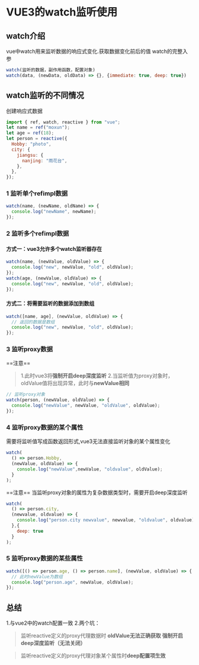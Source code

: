# VUE3的watch监听使用
## watch介绍
vue中watch用来监听数据的响应式变化.获取数据变化前后的值
watch的完整入参
```javascript
watch(监听的数据，副作用函数，配置对象)
watch(data, (newData, oldData) => {}, {immediate: true, deep: true})
```

## watch监听的不同情况
创建响应式数据
```javascript
import { ref, watch, reactive } from "vue";
let name = ref("moxun");
let age = ref(18);
let person = reactive({
  Hobby: "photo",
  city: {
    jiangsu: {
      nanjing: "雨花台",
    },
  },
});
```

### 1 监听单个refimpl数据
```javascript
watch(name, (newName, oldName) => {
  console.log("newName", newName);
});
```
### 2 监听多个refimpl数据
#### 方式一：vue3允许多个watch监听器存在
```javascript
watch(name, (newValue, oldValue) => {
  console.log("new", newValue, "old", oldValue);
});
watch(age, (newValue, oldValue) => {
  console.log("new", newValue, "old", oldValue);
});
```
#### 方式二：将需要监听的数据添加到数组

```javascript
watch([name, age], (newValue, oldValue) => {
  // 返回的数据是数组
  console.log("new", newValue, "old", oldValue);
});
```
### 3 监听proxy数据
==注意==
>1.此时vue3将**强制开启deep深度监听**
>2.当监听值为proxy对象时，oldValue值将出现异常，此时与**newValue相同**
```javascript
// 监听proxy对象
watch(person, (newValue, oldValue) => {
  console.log("newValue", newValue, "oldValue", oldValue);
});
```
### 4 监听proxy数据的某个属性
需要将监听值写成函数返回形式,vue3无法直接监听对象的某个属性变化

```javascript
watch(
  () => person.Hobby,
  (newValue, oldValue) => {
    console.log("newValue",newValue, "oldvalue", oldValue);
  }
);
```
==注意==
当监听proxy对象的属性为复杂数据类型时，需要开启deep深度监听
```javascript
watch(
  () => person.city,
  (newvalue, oldvalue) => {
    console.log("person.city newvalue", newvalue, "oldvalue", oldvalue);
  },{
    deep: true
  }
);
```

### 5 监听proxy数据的某些属性
```javascript
watch([() => person.age, () => person.name], (newValue, oldValue) => {
  // 此时newValue为数组
  console.log("person.age", newValue, oldValue);
});
```

## 总结
1.与vue2中的watch配置一致
2.两个坑：

>监听reactive定义的proxy代理数据时
>**oldValue无法正确获取**
>**强制开启deep深度监听（无法关闭）**

>监听reactive定义的proxy代理对象某个属性时**deep配置项生效**	